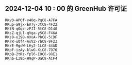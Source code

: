 ## 2024-12-04 10 : 00 的 GreenHub 许可证
```
RKvD-APOf-y4Oq-PqC8-A7FA
RKup-a9jx-EA7y-JtC8-4F22
RKtN-qOqz-zPJI-5tC8-D140
RKsZ-qjLl-qVga-y5C8-F46A
RKs9-uI9B-nXuA-PbC8-5CDF
RKrR-uOf4-AoVZ-rbC8-9F23
RKrE-MgcW-LHy2-1LC8-44AD
RKpF-izAy-klwG-XiC8-7D76
RKpB-2tRz-fpl6-I0C8-98E1
RKnb-Lz8b-H9qP-UaC8-ACF4
```
